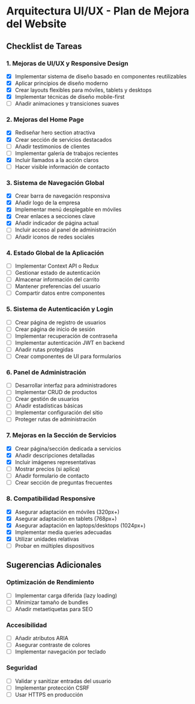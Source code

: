# Arquitectura UI/UX - Plan de Mejora del Website

## Checklist de Tareas

### 1. Mejoras de UI/UX y Responsive Design
- [x] Implementar sistema de diseño basado en componentes reutilizables
- [x] Aplicar principios de diseño moderno
- [x] Crear layouts flexibles para móviles, tablets y desktops
- [x] Implementar técnicas de diseño mobile-first
- [ ] Añadir animaciones y transiciones suaves

### 2. Mejoras del Home Page
- [x] Rediseñar hero section atractiva
- [x] Crear sección de servicios destacados
- [ ] Añadir testimonios de clientes
- [ ] Implementar galería de trabajos recientes
- [x] Incluir llamados a la acción claros
- [ ] Hacer visible información de contacto

### 3. Sistema de Navegación Global
- [x] Crear barra de navegación responsiva
- [x] Añadir logo de la empresa
- [x] Implementar menú desplegable en móviles
- [x] Crear enlaces a secciones clave
- [x] Añadir indicador de página actual
- [ ] Incluir acceso al panel de administración
- [ ] Añadir iconos de redes sociales

### 4. Estado Global de la Aplicación
- [ ] Implementar Context API o Redux
- [ ] Gestionar estado de autenticación
- [ ] Almacenar información del carrito
- [ ] Mantener preferencias del usuario
- [ ] Compartir datos entre componentes

### 5. Sistema de Autenticación y Login
- [ ] Crear página de registro de usuarios
- [ ] Crear página de inicio de sesión
- [ ] Implementar recuperación de contraseña
- [ ] Implementar autenticación JWT en backend
- [ ] Añadir rutas protegidas
- [ ] Crear componentes de UI para formularios

### 6. Panel de Administración
- [ ] Desarrollar interfaz para administradores
- [ ] Implementar CRUD de productos
- [ ] Crear gestión de usuarios
- [ ] Añadir estadísticas básicas
- [ ] Implementar configuración del sitio
- [ ] Proteger rutas de administración

### 7. Mejoras en la Sección de Servicios
- [x] Crear página/sección dedicada a servicios
- [x] Añadir descripciones detalladas
- [x] Incluir imágenes representativas
- [ ] Mostrar precios (si aplica)
- [ ] Añadir formulario de contacto
- [ ] Crear sección de preguntas frecuentes

### 8. Compatibilidad Responsive
- [x] Asegurar adaptación en móviles (320px+)
- [x] Asegurar adaptación en tablets (768px+)
- [x] Asegurar adaptación en laptops/desktops (1024px+)
- [x] Implementar media queries adecuadas
- [x] Utilizar unidades relativas
- [ ] Probar en múltiples dispositivos

## Sugerencias Adicionales

### Optimización de Rendimiento
- [ ] Implementar carga diferida (lazy loading)
- [ ] Minimizar tamaño de bundles
- [ ] Añadir metaetiquetas para SEO

### Accesibilidad
- [ ] Añadir atributos ARIA
- [ ] Asegurar contraste de colores
- [ ] Implementar navegación por teclado

### Seguridad
- [ ] Validar y sanitizar entradas del usuario
- [ ] Implementar protección CSRF
- [ ] Usar HTTPS en producción